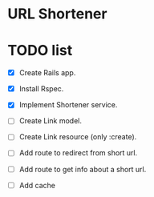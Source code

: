 # URL Shortener

# TODO list

- [X] Create Rails app.
- [X] Install Rspec.
- [X] Implement Shortener service.
- [ ] Create Link model.
- [ ] Create Link resource (only :create).
- [ ] Add route to redirect from short url.
- [ ] Add route to get info about a short url.
- [ ] Add cache

